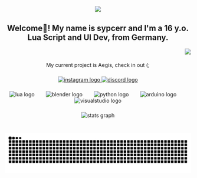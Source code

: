 <div align="center">
  <img height="100" src="https://share.creavite.co/67d2386b89908441e5524e9b.gif"  />
</div>

###

<h2 align="center">Welcome👋! My name is sypcerr and I'm a 16 y.o. Lua Script and UI Dev, from Germany.</h2>
<img align="right" src="https://visitor-badge.laobi.icu/badge?page_id=sypcerr.sypcerr&left_color=cyan&right_color=aquamarine"  />

###

<br clear="both">

<p align="center">My current project is Aegis, check in out (;</p>

###

###

<div align="center">
  <a href="https://instagram.com/sypcerr" target="_blank">
    <img src="https://img.shields.io/static/v1?message=Instagram&logo=instagram&label=&color=cyan&logoColor=white&labelColor=&style=flat" height="35" alt="instagram logo"  />
  </a>
  <a href="discordapp.com/users/1000131797545394267" target="_blank">
    <img src="https://img.shields.io/static/v1?message=Discord&logo=discord&label=&color=cyan&logoColor=white&labelColor=&style=flat" height="35" alt="discord logo"  />
  </a>
</div>

###

<div align="center">
  <img src="https://cdn.simpleicons.org/lua/2C2D72" height="30" alt="lua logo"  />
  <img width="23" />
  <img src="https://cdn.simpleicons.org/blender/F5792A" height="30" alt="blender logo"  />
  <img width="23" />
  <img src="https://cdn.simpleicons.org/python/3776AB" height="30" alt="python logo"  />
  <img width="23" />
  <img src="https://cdn.simpleicons.org/arduino/00979D" height="30" alt="arduino logo"  />
  <img width="23" />
  <img src="https://cdn.jsdelivr.net/gh/devicons/devicon/icons/visualstudio/visualstudio-plain.svg" height="30" alt="visualstudio logo"  />
</div>

###

<div align="center">
  <img src="https://github-readme-stats.vercel.app/api?username=sypcerr&hide_title=false&hide_rank=false&show_icons=true&include_all_commits=true&count_private=true&disable_animations=false&theme=blue-green&locale=en&hide_border=true" height="150" alt="stats graph"  />
</div>


###

<br clear="both">

<img src="https://raw.githubusercontent.com/sypcerr/sypcerr/output/snake.svg" alt="Snake animation" />

###

